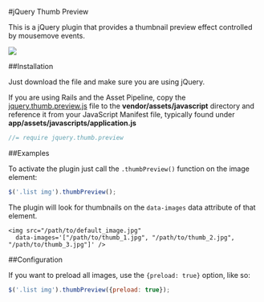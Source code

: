 #jQuery Thumb Preview

This is a jQuery plugin that provides a thumbnail preview effect controlled by mousemove events.

![](https://raw.githubusercontent.com/caike/jQuery-Thumb-Preview/master/docs/preview.gif)

##Installation

Just download the file and make sure you are using jQuery.

If you are using Rails and the Asset Pipeline, copy the [jquery.thumb.preview.js](https://raw.github.com/caike/jQuery-Thumb-Preview/master/jquery.thumb.preview.js) file to the **vendor/assets/javascript** directory and reference it from your JavaScript Manifest file, typically found under **app/assets/javascripts/application.js**

```javascript
//= require jquery.thumb.preview
```

##Examples

To activate the plugin just call the `.thumbPreview()` function on the image element:

```javascript
$('.list img').thumbPreview();
```

The plugin will look for thumbnails on the `data-images` data attribute of that element.

```
<img src="/path/to/default_image.jpg"
  data-images='["/path/to/thumb_1.jpg", "/path/to/thumb_2.jpg", "/path/to/thumb_3.jpg"]' />
```

##Configuration

If you want to preload all images, use the `{preload: true}` option, like so:

```javascript
$('.list img').thumbPreview({preload: true});
```

